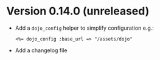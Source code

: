 # Version 0.14.0 (unreleased)

* Add a `dojo_config` helper to simplify configuration e.g.:

  ~~~erb
  <%= dojo_config :base_url => "/assets/dojo"
  ~~~

* Add a changelog file

